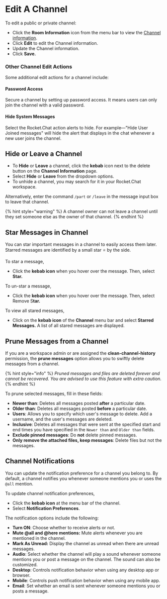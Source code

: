 # Edit A Channel

To edit a public or private channel:

* Click the **Room Information** icon from the menu bar to view the [Channel information](./#channel-information).
* Click **Edit** to edit the Channel information.&#x20;
* Update the Channel information.
* Click **Save.**

### Other Channel Edit Actions

Some additional edit actions for a channel include:

#### Password Access

Secure a channel by setting up password access. It means users can only join the channel with a valid password.

#### Hide System Messages

Select the Rocket.Chat action alerts to hide. For example—"Hide User Joined messages" will hide the alert that displays in the chat whenever a new user joins the channel.

## Hide or Leave a Channel

* To **Hide** or **Leave** a channel, click the **kebab** icon next to the delete button on the **Channel Information** page.
* Select **Hide** or **Leave** from the dropdown options.
* To unhide a channel, you may search for it in your Rocket.Chat workspace.

Alternatively, enter the command `/part` or `/leave` in the message input box to leave that channel.

{% hint style="warning" %}
A channel owner can not leave a channel until they set someone else as the owner of that channel.
{% endhint %}

## Star Messages in Channel

You can star important messages in a channel to easily access them later. Starred messages are identified by a small star ⭐ by the side.

To star a message,&#x20;

* Click the **kebab icon** when you hover over the message. Then, select **Star.**

To un-star a message,&#x20;

* Click the **kebab icon** when you hover over the message. Then, select Remove S**tar.**

To view all stared messages,&#x20;

* Click on the **kebab icon** of the **Channel** menu bar and select **Starred Messages.** A list of all stared messages are displayed.

## Prune Messages from a Channel

If you are a workspace admin or are assigned the **clean-channel-history** permission, the **prune messages** option allows you to swiftly delete messages from a channel.

{% hint style="info" %}
_Pruned messages and files are deleted forever and cannot be recovered. You are advised to use this feature with extra caution._
{% endhint %}

To prune selected messages, fill in these fields:

* **Newer than**: Deletes all messages posted **after** a particular date.
* **Older than**: Deletes all messages posted **before** a particular date.
* **Users**:  Allows you to specify which user's message to delete. Add a username, and the user's messages are deleted.
* **Inclusive**: Deletes all messages that were sent  at the specified start and end times you have specified in the `Newer than` and `Older than` fields.
* **Exclude pinned messages**: Do **not** delete pinned messages.
* **Only remove the attached files, keep messages**: Delete files but not the messages.

## Channel Notifications

You can update the notification preference for a channel you belong to. By default, a channel notifies you whenever someone mentions you or uses the `@all` mention.

To update channel notification preferences,&#x20;

* Click the **kebab icon** at the menu bar of the channel.
* Select **Notification Preferences**.

The notification options include the following:

* **Turn ON**: Choose whether to receive alerts or not.
* **Mute @all and @here mentions:**  Mute alerts whenever you are mentioned in the channel.
* **Mark As Unread:** Display the channel as unread when there are unread messages.
* **Audio**: Select whether the channel will play a sound whenever someone mentions you or post a message on the channel. The sound can also be customized.
* **Desktop**: Controls notification behavior when using any desktop app or browser.
* **Mobile**: Controls push notification behavior when using any mobile app.
* **Email**: Set whether an email is sent whenever someone mentions you or posts a message.
